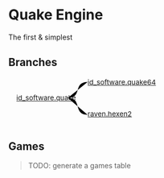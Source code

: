 # Quake Engine

The first & simplest


## Branches

<div class="svg-wrapper">
  <svg viewBox="0 32 512 96" xmlns="http://www.w3.org/2000/svg" xmlns:xhtml="http://www.w3.org/1999/xhtml">
    <path d="M 120 73 C 150 73, 130 41, 160 41"/>
    <path d="M 120 73 C 150 73, 130 107, 160 107"/>
    <foreignObject x="160" y="32" width="256" height="32">
      <a class="node branch-quake64" href="../../branches/id_software/quake64/">id_software.quake64</a>
    </foreignObject>
    <foreignObject x="16" y="64" width="256" height="32">
      <a class="node branch-quake" href="../../branches/id_software/quake/">id_software.quake</a>
    </foreignObject>
    <foreignObject x="160" y="96" width="256" height="32">
      <a class="node branch-hexen2" href="../../branches/raven/hexen2/">raven.hexen2</a>
    </foreignObject>
  </svg>
</div>


## Games

> TODO: generate a games table

